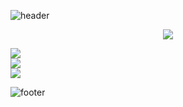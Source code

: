 ![header](https://user-images.githubusercontent.com/132609298/236647454-2a0cf098-3b9f-4801-af67-3eb77d8f8ad1.png)

<p align="center">
  <img src="https://github-readme-stats.vercel.app/api/?username=impablo0&title_color=674fc9&text_color=9f9f9f&show_icons=true&bg_color=00000000&hide_border=true&icon_color=674fc9&hide_title=true&count_private=true" />
</p>

![](https://github-readme-stats.vercel.app/api?username=aikooo7&theme=dark&hide_border=false&include_all_commits=false&count_private=false)<br/>
![](https://github-readme-streak-stats.herokuapp.com/?user=aikooo7&theme=dark&hide_border=false)<br/>
![](https://github-readme-stats.vercel.app/api/top-langs/?username=aikooo7&theme=dark&hide_border=false&include_all_commits=false&count_private=false&layout=compact)

![footer](https://github.com/impablo0/impablo0/assets/132609298/999be41c-fff8-4036-adb0-009908570fd0)

